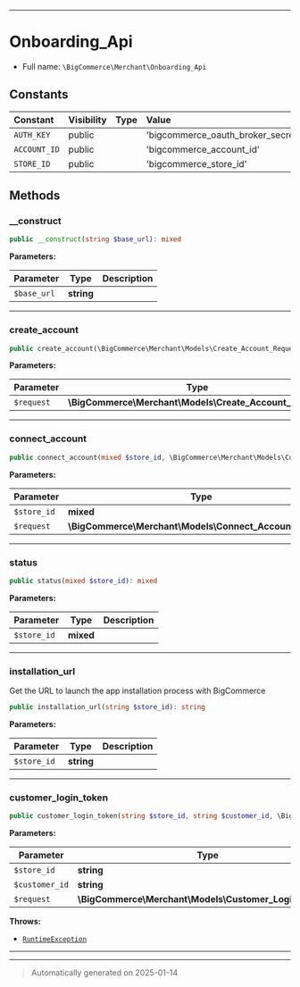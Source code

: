 ***

# Onboarding_Api





* Full name: `\BigCommerce\Merchant\Onboarding_Api`


## Constants

| Constant | Visibility | Type | Value |
|:---------|:-----------|:-----|:------|
|`AUTH_KEY`|public| |&#039;bigcommerce_oauth_broker_secret&#039;|
|`ACCOUNT_ID`|public| |&#039;bigcommerce_account_id&#039;|
|`STORE_ID`|public| |&#039;bigcommerce_store_id&#039;|


## Methods


### __construct



```php
public __construct(string $base_url): mixed
```








**Parameters:**

| Parameter | Type | Description |
|-----------|------|-------------|
| `$base_url` | **string** |  |





***

### create_account



```php
public create_account(\BigCommerce\Merchant\Models\Create_Account_Request $request): mixed
```








**Parameters:**

| Parameter | Type | Description |
|-----------|------|-------------|
| `$request` | **\BigCommerce\Merchant\Models\Create_Account_Request** |  |





***

### connect_account



```php
public connect_account(mixed $store_id, \BigCommerce\Merchant\Models\Connect_Account_Request $request): mixed
```








**Parameters:**

| Parameter | Type | Description |
|-----------|------|-------------|
| `$store_id` | **mixed** |  |
| `$request` | **\BigCommerce\Merchant\Models\Connect_Account_Request** |  |





***

### status



```php
public status(mixed $store_id): mixed
```








**Parameters:**

| Parameter | Type | Description |
|-----------|------|-------------|
| `$store_id` | **mixed** |  |





***

### installation_url

Get the URL to launch the app installation process with BigCommerce

```php
public installation_url(string $store_id): string
```








**Parameters:**

| Parameter | Type | Description |
|-----------|------|-------------|
| `$store_id` | **string** |  |





***

### customer_login_token



```php
public customer_login_token(string $store_id, string $customer_id, \BigCommerce\Merchant\Models\Customer_Login_Request $request): string
```








**Parameters:**

| Parameter | Type | Description |
|-----------|------|-------------|
| `$store_id` | **string** |  |
| `$customer_id` | **string** |  |
| `$request` | **\BigCommerce\Merchant\Models\Customer_Login_Request** |  |




**Throws:**

- [`RuntimeException`](./classes/RuntimeException.md)



***


***
> Automatically generated on 2025-01-14
